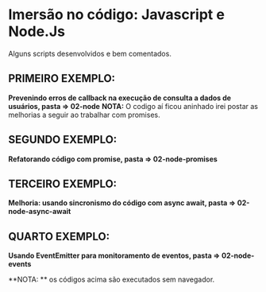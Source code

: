 # Imersão no código: Javascript e Node.Js

Alguns scripts desenvolvidos e bem comentados.

## PRIMEIRO EXEMPLO:

**Prevenindo erros de callback na execução de consulta a dados de usuários, pasta => 02-node**
**NOTA:** O codigo aí ficou aninhado irei postar as melhorias a seguir ao trabalhar com promises.

## SEGUNDO EXEMPLO:

**Refatorando código com promise, pasta => 02-node-promises**

## TERCEIRO EXEMPLO:

**Melhoria: usando sincronismo do código com async await, pasta => 02-node-async-await**

## QUARTO EXEMPLO:

**Usando EventEmitter para monitoramento de eventos, pasta => 02-node-events**

**NOTA: ** os códigos acima são executados sem navegador.
